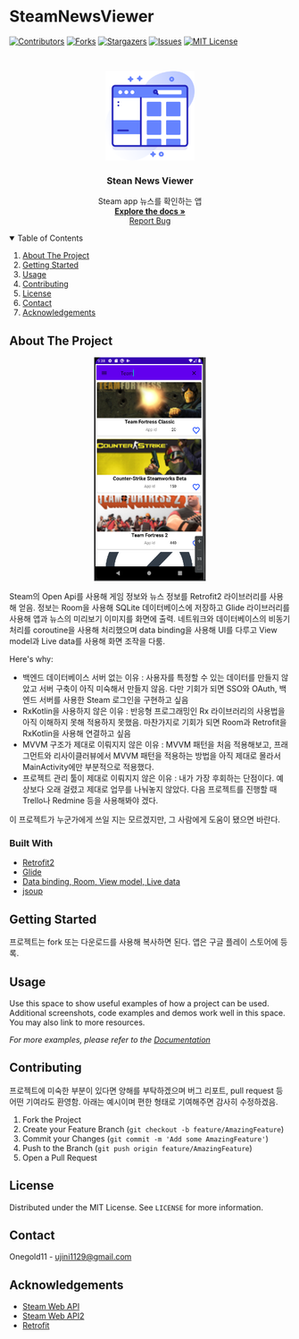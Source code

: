 # SteamNewsViewer

[![Contributors][contributors-shield]][contributors-url]
[![Forks][forks-shield]][forks-url]
[![Stargazers][stars-shield]][stars-url]
[![Issues][issues-shield]][issues-url]
[![MIT License][license-shield]][license-url]



<!-- PROJECT LOGO -->
<br />
<p align="center">
  <a href="https://github.com/Onegold11/SteamNewsViewer">
    <img src="image/app_icon.png" alt="icon" width="160" height="160">
  </a>

  <h3 align="center">Stean News Viewer</h3>

  <p align="center">
    Steam app 뉴스를 확인하는 앱
    <br />
    <a href="https://github.com/Onegold11/SteamNewsViewer"><strong>Explore the docs »</strong></a>
    <br />
    <a href="https://github.com/Onegold11/SteamNewsViewer/issues">Report Bug</a>
  </p>
</p>



<!-- TABLE OF CONTENTS -->
<details open="open">
  <summary>Table of Contents</summary>
  <ol>
    <li><a href="#about-the-project">About The Project</a></li>
    <li><a href="#getting-started">Getting Started</a></li>
    <li><a href="#usage">Usage</a></li>
    <li><a href="#contributing">Contributing</a></li>
    <li><a href="#license">License</a></li>
    <li><a href="#contact">Contact</a></li>
    <li><a href="#acknowledgements">Acknowledgements</a></li>
  </ol>
</details>



<!-- ABOUT THE PROJECT -->
## About The Project

<p align="center"><img src="image/example.png" alt="icon" width="200" height="400"></p>

Steam의 Open Api를 사용해 게임 정보와 뉴스 정보를 Retrofit2 라이브러리를 사용해 얻음.
정보는 Room을 사용해 SQLite 데이터베이스에 저장하고 Glide 라이브러리를 사용해 앱과 뉴스의 미리보기 이미지를 화면에 출력. 네트워크와 데이터베이스의 비동기 처리를 coroutine을 사용해 처리했으며 data binding을 사용해 UI를 다루고 View model과 Live data를 사용해 화면 조작을 다룸.

Here's why:
* 백엔드 데이터베이스 서버 없는 이유 : 사용자를 특정할 수 있는 데이터를 만들지 않았고 서버 구축이 아직 미숙해서 만들지 않음. 다만 기회가 되면 SSO와 OAuth, 백엔드 서버를 사용한 Steam 로그인을 구현하고 싶음
* RxKotlin을 사용하지 않은 이유 : 반응형 프로그래밍인 Rx 라이브러리의 사용법을 아직 이해하지 못해 적용하지 못했음. 마찬가지로 기회가 되면 Room과 Retrofit을 RxKotlin을 사용해 연결하고 싶음
* MVVM 구조가 제대로 이뤄지지 않은 이유 : MVVM 패턴을 처음 적용해보고, 프래그먼트와 리사이클러뷰에서 MVVM 패턴을 적용하는 방법을 아직 제대로 몰라서 MainActivity에만 부분적으로 적용했다.
* 프로젝트 관리 툴이 제대로 이뤄지지 않은 이유 : 내가 가장 후회하는 단점이다. 예상보다 오래 걸렸고 제대로 업무를 나눠놓지 않았다. 다음 프로젝트를 진행할 때 Trello나 Redmine 등을 사용해봐야 겠다.

이 프로젝트가 누군가에게 쓰일 지는 모르겠지만, 그 사람에게 도움이 됐으면 바란다.

### Built With

* [Retrofit2](https://square.github.io/retrofit/)
* [Glide](https://github.com/bumptech/glide)
* [Data binding, Room, View model, Live data](https://developer.android.com/topic/libraries/architecture?hl=ko)
* [jsoup](https://jsoup.org/download)



<!-- GETTING STARTED -->
## Getting Started

프로젝트는 fork 또는 다운로드를 사용해 복사하면 된다. 앱은 구글 플레이 스토어에 등록.


<!-- USAGE EXAMPLES -->
## Usage

Use this space to show useful examples of how a project can be used. Additional screenshots, code examples and demos work well in this space. You may also link to more resources.

_For more examples, please refer to the [Documentation](https://example.com)_


<!-- CONTRIBUTING -->
## Contributing

프로젝트에 미숙한 부분이 있다면 양해를 부탁하겠으며 버그 리포트, pull request 등 어떤 기여라도 환영함. 아래는 예시이며 편한 형태로 기여해주면 감사히 수정하겠음.

1. Fork the Project
2. Create your Feature Branch (`git checkout -b feature/AmazingFeature`)
3. Commit your Changes (`git commit -m 'Add some AmazingFeature'`)
4. Push to the Branch (`git push origin feature/AmazingFeature`)
5. Open a Pull Request



<!-- LICENSE -->
## License

Distributed under the MIT License. See `LICENSE` for more information.



<!-- CONTACT -->
## Contact

Onegold11 - ujini1129@gmail.com




<!-- ACKNOWLEDGEMENTS -->
## Acknowledgements
* [Steam Web API](https://steamcommunity.com/dev)
* [Steam Web API2](https://partner.steamgames.com/doc/webapi_overview)
* [Retrofit](http://devflow.github.io/retrofit-kr/)





<!-- MARKDOWN LINKS & IMAGES -->
<!-- https://www.markdownguide.org/basic-syntax/#reference-style-links -->
[contributors-shield]: https://img.shields.io/github/contributors/Onegold11/SteamNewsViewer.svg?style=for-the-badge
[contributors-url]: https://github.com/Onegold11/SteamNewsViewer/graphs/contributors
[forks-shield]: https://img.shields.io/github/forks/Onegold11/SteamNewsViewer.svg?style=for-the-badge
[forks-url]: https://github.com/Onegold11/SteamNewsViewer/network/members
[stars-shield]: https://img.shields.io/github/stars/Onegold11/SteamNewsViewer.svg?style=for-the-badge
[stars-url]: https://github.com/Onegold11/SteamNewsViewer/stargazers
[issues-shield]: https://img.shields.io/github/issues/Onegold11/SteamNewsViewer.svg?style=for-the-badge
[issues-url]: https://github.com/Onegold11/SteamNewsViewer/issues
[license-shield]: https://img.shields.io/github/license/Onegold11/SteamNewsViewer.svg?style=for-the-badge
[license-url]: https://github.com/Onegold11/SteamNewsViewer/blob/master/LICENSE.txt
[product-screenshot]: image/screenshot.png
